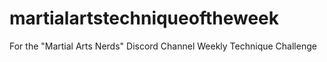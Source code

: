 # martialartstechniqueoftheweek
For the "Martial Arts Nerds" Discord Channel Weekly Technique Challenge
